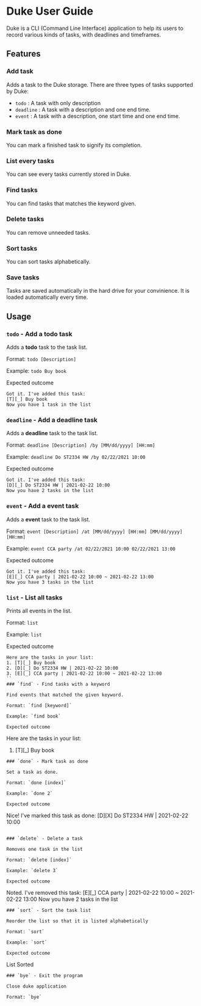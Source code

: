 # Duke User Guide

Duke is a CLI (Command Line Interface) application to help its users to record various kinds of tasks, with deadlines and timeframes. 


## Features

### Add task

Adds a task to the Duke storage. There are three types of tasks supported by Duke:
* `todo` : A task with only description
* `deadline` : A task with a description and one end time.
* `event` : A task with a description, one start time and one end time.

### Mark task as done

You can mark a finished task to signify its completion.

### List every tasks

You can see every tasks currently stored in Duke.

### Find tasks

You can find tasks that matches the keyword given.

### Delete tasks

You can remove unneeded tasks.

### Sort tasks

You can sort tasks alphabetically.

### Save tasks

Tasks are saved automatically in the hard drive for your convinience. It is loaded automatically every time.

## Usage

### `todo` - Add a **todo** task

Adds a **todo** task to the task list.

Format: `todo [Description]`

Example: `todo Buy book`

Expected outcome
```
Got it. I've added this task:
[T][_] Buy book
Now you have 1 task in the list
```
### `deadline` - Add a **deadline** task

Adds a **deadline** task to the task list.

Format: `deadline [Description] /by [MM/dd/yyyy] [HH:mm]`

Example: `deadline Do ST2334 HW /by 02/22/2021 10:00`

Expected outcome
```
Got it. I've added this task:
[D][_] Do ST2334 HW | 2021-02-22 10:00
Now you have 2 tasks in the list
```
### `event` - Add a **event** task

Adds a **event** task to the task list.

Format: `event [Description] /at [MM/dd/yyyy] [HH:mm] [MM/dd/yyyy] [HH:mm]`

Example: `event CCA party /at 02/22/2021 10:00 02/22/2021 13:00`

Expected outcome
```
Got it. I've added this task:
[E][_] CCA party | 2021-02-22 10:00 ~ 2021-02-22 13:00
Now you have 3 tasks in the list
```
### `list` - List all tasks

Prints all events in the list.

Format: `list`

Example: `list`

Expected outcome
```
Here are the tasks in your list:
1. [T][_] Buy book
2. [D][_] Do ST2334 HW | 2021-02-22 10:00
3. [E][_] CCA party | 2021-02-22 10:00 ~ 2021-02-22 13:00
``
### `find` - Find tasks with a keyword

Find events that matched the given keyword.

Format: `find [keyword]`

Example: `find book`

Expected outcome
```
Here are the tasks in your list:
1. [T][_] Buy book
```
### `done` - Mark task as done

Set a task as done.

Format: `done [index]`

Example: `done 2`

Expected outcome
```
Nice! I've marked this task as done:
[D][X] Do ST2334 HW | 2021-02-22 10:00
```

### `delete` - Delete a task

Removes one task in the list

Format: `delete [index]`

Example: `delete 3`

Expected outcome
```
Noted. I've removed this task:
[E][_] CCA party | 2021-02-22 10:00 ~ 2021-02-22 13:00
Now you have 2 tasks in the list
```
### `sort` - Sort the task list

Reorder the list so that it is listed alphabetically

Format: `sort`

Example: `sort`

Expected outcome
```
List Sorted
```
### `bye` - Exit the program

Close duke application

Format: `bye`



